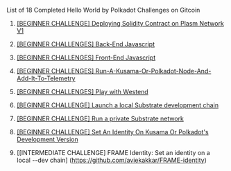  List of 18 Completed Hello World by Polkadot Challenges on Gitcoin

1. [[BEGINNER CHALLENGE] Deploying Solidity Contract on Plasm Network V1](https://github.com/aviekakkar/solidity-on-plasmnetwork-polkadot)

2. [[BEGINNER CHALLENGES] Back-End Javascript](https://github.com/aviekakkar/backend-js)

3. [[BEGINNER CHALLENGES] Front-End Javascript](https://github.com/aviekakkar/Front-end-Javascript)

4. [[BEGINNER CHALLENGES] Run-A-Kusama-Or-Polkadot-Node-And-Add-It-To-Telemetry](https://github.com/aviekakkar/Run-A-Kusama-Or-Polkadot-Node-And-Add-It-To-Telemetry)

5. [[BEGINNER CHALLENGES] Play with Westend](https://github.com/aviekakkar/Play-with-Westend)

6. [[BEGINNER CHALLENGE] Launch a local Substrate development chain](https://github.com/aviekakkar/local-substrate-dev-chain)

7. [[BEGINNER CHALLENGE] Run a private Substrate network](https://github.com/aviekakkar/private-substrate-network)

8. [[BEGINNER CHALLENGE] Set An Identity On Kusama Or Polkadot's Development Version](https://github.com/aviekakkar/identity-on-dev-kusama)

9. [[INTERMEDIATE CHALLENGE] FRAME Identity: Set an identity on a local --dev chain] (https://github.com/aviekakkar/FRAME-identity)



